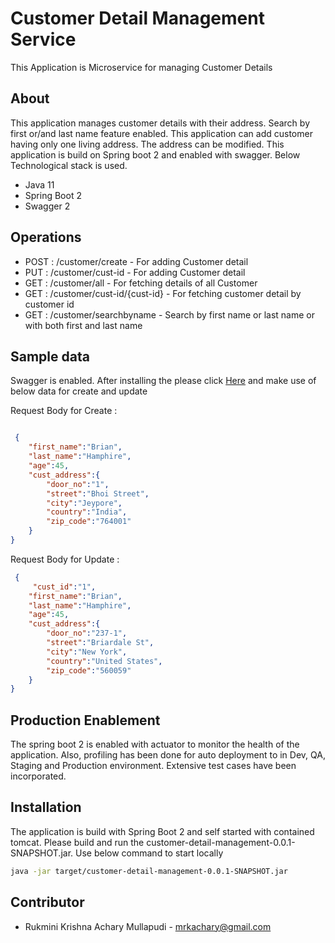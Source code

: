 # Customer Detail Management Service

This Application is Microservice for managing Customer Details

## About

This application manages customer details with their address. Search by first or/and last name feature enabled. This application can add customer having only one living address. The address can be modified. This application is build on Spring boot 2 and enabled with swagger. Below Technological stack is used.

- Java 11
- Spring Boot 2
- Swagger 2


## Operations
 - POST : /customer/create - For adding Customer detail
 - PUT : /customer/cust-id - For adding Customer detail
 - GET : /customer/all - For fetching details of all Customer
 - GET : /customer/cust-id/{cust-id} - For fetching customer detail by customer id
 - GET : /customer/searchbyname - Search by first name or last name or with both first and last name

## Sample data 

Swagger is enabled. After installing the please click [Here](http://localhost:8080/swagger-ui.html#/) and make use of below data for create and update

 Request Body  for Create :  

```json

 {
    "first_name":"Brian",
    "last_name":"Hamphire",
    "age":45,
    "cust_address":{
        "door_no":"1",
        "street":"Bhoi Street",
        "city":"Jeypore",
        "country":"India",
        "zip_code":"764001"
    }
}
```
 Request Body  for Update :  

```json
 {
 	 "cust_id":"1",
    "first_name":"Brian",
    "last_name":"Hamphire",
    "age":45,
    "cust_address":{
        "door_no":"237-1",
        "street":"Briardale St",
        "city":"New York",
        "country":"United States",
        "zip_code":"560059"
    }
}
```
## Production Enablement

The spring boot 2 is enabled with actuator to monitor the health of the application. Also, profiling has been done for auto deployment to in Dev, QA, Staging and Production environment. Extensive test cases have been incorporated.

## Installation
The application is build with Spring Boot 2 and self started with contained tomcat. Please build and run the customer-detail-management-0.0.1-SNAPSHOT.jar. Use below command to start locally 

```bash
java -jar target/customer-detail-management-0.0.1-SNAPSHOT.jar
```
## Contributor
- Rukmini Krishna Achary Mullapudi - mrkachary@gmail.com
